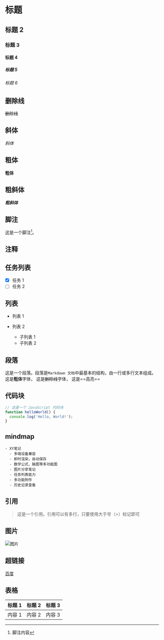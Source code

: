# 标题

## 标题 2

### 标题 3

#### 标题 4

##### 标题 5

###### 标题 6

## 删除线

~~删除线~~

## 斜体

_斜体_

## 粗体

**粗体**

## 粗斜体

**_粗斜体_**

## 脚注

这是一个脚注[^1]。
[^1]: 脚注内容

## 注释

<!-- 这是一个注释 -->

## 任务列表

- [x] 任务 1
- [ ] 任务 2

## 列表

- 列表 1

- 列表 2
  - 子列表 1
  - 子列表 2

## 段落

这是一个段落。段落是`Markdown 文档`中最基本的结构，由一行或多行文本组成。
这是**粗体**字体，
这是~~删除线~~字体，
这是==高亮==

## 代码块

```javascript
// 这是一个 JavaScript 代码块
function helloWorld() {
  console.log('Hello, World!');
}
```

## mindmap

```mindmap
- XY笔记
  - 多端设备兼容
  - 即时渲染，自动保存
  - 数学公式、脑图等多功能图
  - 图片分享笔记
  - 任务列表能力
  - 多功能附件
  - 历史记录查看
```

## 引用

> 这是一个引用。引用可以有多行，只要使用大于号（>）标记即可

## 图片

![图片](https://picsum.photos/200)

## 超链接

[百度](https://www.baidu.com)

## 表格

| 标题 1 | 标题 2 | 标题 3 |
| ------ | ------ | ------ |
| 内容 1 | 内容 2 | 内容 3 |
